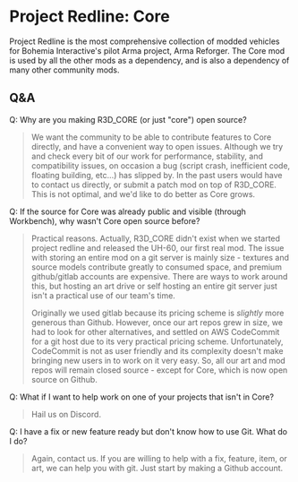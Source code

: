# Project Redline: Core

Project Redline is the most comprehensive collection of modded vehicles for Bohemia Interactive's pilot Arma project, Arma Reforger. The Core mod is used by all the other mods as a dependency, and is also a dependency of many other community mods.

## Q&A



Q: Why are you making R3D_CORE (or just "core") open source?

> We want the community to be able to contribute features to Core directly, and have a convenient way to open issues. Although we try and check every bit of our work for performance, stability, and compatibility issues, on occasion a bug (script crash, inefficient code, floating building, etc…) has slipped by. In the past users would have to contact us directly, or submit a patch mod on top of R3D_CORE. This is not optimal, and we'd like to do better as Core grows.

Q: If the source for Core was already public and visible (through Workbench), why wasn't Core open source before?

> Practical reasons. Actually, R3D_CORE didn't exist when we started project redline and released the UH-60, our first real mod. The issue with storing an entire mod on a git server is mainly size - textures and source models contribute greatly to consumed space, and premium github/gitlab accounts are expensive. There are ways to work around this, but hosting an art drive or self hosting an entire git server just isn't a practical use of our team's time.
> 
>
> Originally we used gitlab because its pricing scheme is _slightly_ more generous than Github. However, once our art repos grew in size, we had to look for other alternatives, and settled on AWS CodeCommit for a git host due to its very practical pricing scheme. Unfortunately, CodeCommit is not as user friendly and its complexity doesn't make bringing new users in to work on it very easy. So, all our art and mod repos will remain closed source - except for Core, which is now open source on Github.

Q: What if I want to help work on one of your projects that isn't in Core?

> Hail us on Discord.

Q: I have a fix or new feature ready but don't know how to use Git. What do I do?

> Again, contact us. If you are willing to help with a fix, feature, item, or art, we can help you with git. Just start by making a Github account.

